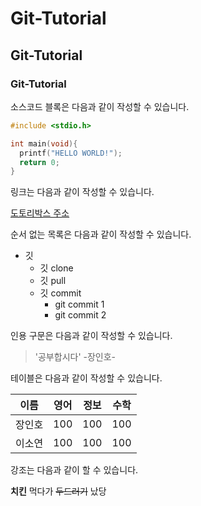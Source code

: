# Git-Tutorial
## Git-Tutorial
### Git-Tutorial

소스코드 블록은 다음과 같이 작성할 수 있습니다.

```c
#include <stdio.h>

int main(void){
  printf("HELLO WORLD!");
  return 0;
}
```

링크는 다음과 같이 작성할 수 있습니다.

[도토리박스 주소](https://dotoribox.kr)

순서 없는 목록은 다음과 같이 작성할 수 있습니다.

* 깃 
  * 깃 clone
  * 깃 pull
  * 깃 commit
    * git commit 1
    * git commit 2
    
인용 구문은 다음과 같이 작성할 수 있습니다.
>'공부합시다' -장인호-

테이블은 다음과 같이 작성할 수 있습니다.

이름|영어|정보|수학
---|---|---|---|
장인호|100|100|100
이소연|100|100|100

강조는 다음과 같이 할 수 있습니다.

**치킨** 먹다가 ~~두드러기~~ 났당

 
